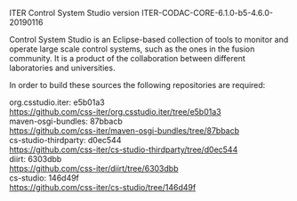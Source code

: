 ITER Control System Studio version ITER-CODAC-CORE-6.1.0-b5-4.6.0-20190116

Control System Studio is an Eclipse-based collection of tools
to monitor and operate large scale control systems, such as the
ones in the fusion community. It is a product of the collaboration
between different laboratories and universities.

In order to build these sources the following repositories are required:

org.csstudio.iter: e5b01a3  
<https://github.com/css-iter/org.csstudio.iter/tree/e5b01a3>  
maven-osgi-bundles: 87bbacb  
<https://github.com/css-iter/maven-osgi-bundles/tree/87bbacb>  
cs-studio-thirdparty: d0ec544  
<https://github.com/css-iter/cs-studio-thirdparty/tree/d0ec544>  
diirt: 6303dbb  
<https://github.com/css-iter/diirt/tree/6303dbb>  
cs-studio: 146d49f  
<https://github.com/css-iter/cs-studio/tree/146d49f>  
